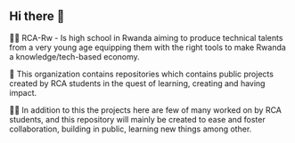 ## Hi there 👋

<!--

**Here are some ideas to get you started:**

🙋‍♀️ A short introduction - what is your organization all about?
🌈 Contribution guidelines - how can the community get involved?
 Useful resources - where can the community find your docs? Is there anything else the community should know?
🍿 Fun facts - what does your team eat for breakfast?
🧙 Remember, you can do mighty things with the power of [Markdown](https://docs.github.com/github/writing-on-github/getting-started-with-writing-and-formatting-on-github/basic-writing-and-formatting-syntax)
-->
🙋‍♀️ RCA-Rw - Is high school in Rwanda aiming to produce technical talents from a very young age equipping them with the right tools to make Rwanda 
   a knowledge/tech-based economy.
 
🌈 This organization contains repositories which contains public projects created by RCA students in the quest of learning, 
    creating and having impact.
       
👩‍💻 In addition to this the projects here are few of many worked on by RCA students, and this repository will mainly be created to ease and foster collaboration,
building in public, learning new things among other.
    

